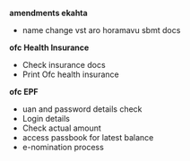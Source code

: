 **amendments ekahta**
- name change vst aro horamavu sbmt docs 


**ofc Health Insurance**
- Check insurance docs
- Print Ofc health insurance
 
**ofc EPF**
- uan and password details check
- Login details
- Check actual amount
- access passbook for latest balance
- e-nomination process 
